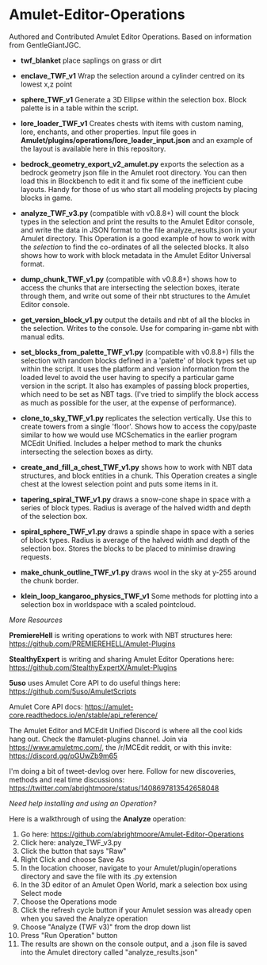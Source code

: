 # Amulet-Editor-Operations
Authored and Contributed Amulet Editor Operations. Based on information from GentleGiantJGC.

* **twf_blanket** place saplings on grass or dirt

* **enclave_TWF_v1** Wrap the selection around a cylinder centred on its lowest x,z point

* **sphere_TWF_v1** Generate a 3D Ellipse within the selection box. Block palette is in a table within the script. 

* **lore_loader_TWF_v1** Creates chests with items with custom naming, lore, enchants, and other properties. Input file goes in **Amulet/plugins/operations/lore_loader_input.json** and an example of the layout is available here in this repository.

* **bedrock_geometry_export_v2_amulet.py** exports the selection as a bedrock geometry json file in the Amulet root directory. You can then load this in Blockbench to edit it and fix some of the inefficient cube layouts. Handy for those of us who start all modeling projects by placing blocks in game.

* **analyze_TWF_v3.py** (compatible with v0.8.8+) will count the block types in the selection and print the results to the Amulet Editor console, and write the data in JSON format to the file analyze_results.json in your Amulet directory. This Operation is a good example of how to work with the _selection_ to find the co-ordinates of all the selected blocks. It also shows how to work with block metadata in the Amulet Editor Universal format.

* **dump_chunk_TWF_v1.py** (compatible with v0.8.8+) shows how to access the chunks that are intersecting the selection boxes, iterate through them, and write out some of their nbt structures to the Amulet Editor console.

* **get_version_block_v1.py** output the details and nbt of all the blocks in the selection. Writes to the console. Use for comparing in-game nbt with manual edits.

* **set_blocks_from_palette_TWF_v1.py** (compatible with v0.8.8+) fills the selection with random blocks defined in a 'palette' of block types set up within the script. It uses the platform and version information from the loaded level to avoid the user having to specify a particular game version in the script. It also has examples of passing block properties, which need to be set as NBT tags. (I've tried to simplify the block access as much as possible for the user, at the expense of performance).

* **clone_to_sky_TWF_v1.py** replicates the selection vertically. Use this to create towers from a single 'floor'. Shows how to access the copy/paste similar to how we would use MCSchematics in the earlier program MCEdit Unified. Includes a helper method to mark the chunks intersecting the selection boxes as dirty.

* **create_and_fill_a_chest_TWF_v1.py** shows how to work with NBT data structures, and block entities in a chunk. This Operation creates a single chest at the lowest selection point and puts some items in it.

* **tapering_spiral_TWF_v1.py** draws a snow-cone shape in space with a series of block types. Radius is average of the halved width and depth of the selection box.

* **spiral_sphere_TWF_v1.py** draws a spindle shape in space with a series of block types. Radius is average of the halved width and depth of the selection box. Stores the blocks to be placed to minimise drawing requests.


* **make_chunk_outline_TWF_v1.py** draws wool in the sky at y-255 around the chunk border.

* **klein_loop_kangaroo_physics_TWF_v1** Some methods for plotting into a selection box in worldspace with a scaled pointcloud.




_More Resources_

**PremiereHell** is writing operations to work with NBT structures here: https://github.com/PREMIEREHELL/Amulet-Plugins

**StealthyExpert** is writing and sharing Amulet Editor Operations here: https://github.com/StealthyExpertX/Amulet-Plugins

**5uso** uses Amulet Core API to do useful things here: https://github.com/5uso/AmuletScripts

Amulet Core API docs: https://amulet-core.readthedocs.io/en/stable/api_reference/

The Amulet Editor and MCEdit Unified Discord is where all the cool kids hang out. Check the #amulet-plugins channel. Join via https://www.amuletmc.com/, the /r/MCEdit reddit, or with this invite: https://discord.gg/pGUwZb9m65

I'm doing a bit of tweet-devlog over here. Follow for new discoveries, methods and real time discussions: https://twitter.com/abrightmoore/status/1408697813542658048


_Need help installing and using an Operation?_

Here is a walkthrough of using the **Analyze** operation:
1. Go here: https://github.com/abrightmoore/Amulet-Editor-Operations
2. Click here: analyze_TWF_v3.py
3. Click the button that says "Raw"
4. Right Click and choose Save As
5. In the location chooser, navigate to your Amulet/plugin/operations directory and save the file with its .py extension
6. In the 3D editor of an Amulet Open World, mark a selection box using Select mode
7. Choose the Operations mode
8. Click the refresh cycle button if your Amulet session was already open when you saved the Analyze operation
9. Choose "Analyze (TWF v3)" from the drop down list
10. Press "Run Operation" button
11. The results are shown on the console output, and a .json file is saved into the Amulet directory called "analyze_results.json"
